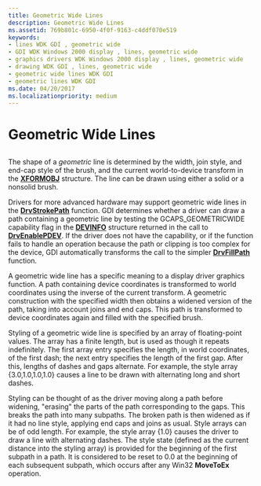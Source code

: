 ```yaml
---
title: Geometric Wide Lines
description: Geometric Wide Lines
ms.assetid: 769b801c-6950-4f0f-9163-c4ddf070e519
keywords:
- lines WDK GDI , geometric wide
- GDI WDK Windows 2000 display , lines, geometric wide
- graphics drivers WDK Windows 2000 display , lines, geometric wide
- drawing WDK GDI , lines, geometric wide
- geometric wide lines WDK GDI
- geometric lines WDK GDI
ms.date: 04/20/2017
ms.localizationpriority: medium
---
```


# Geometric Wide Lines


## <span id="ddk_geometric_wide_lines_gg"></span><span id="DDK_GEOMETRIC_WIDE_LINES_GG"></span>


The shape of a *geometric* line is determined by the width, join style, and end-cap style of the brush, and the current world-to-device transform in the [**XFORMOBJ**](/previous-versions/windows/hardware/drivers/ff570618(v=vs.85)) structure. The line can be drawn using either a solid or a nonsolid brush.

Drivers for more advanced hardware may support geometric wide lines in the [**DrvStrokePath**](/windows/desktop/api/winddi/nf-winddi-drvstrokepath) function. GDI determines whether a driver can draw a path containing a geometric line by testing the GCAPS\_GEOMETRICWIDE capability flag in the [**DEVINFO**](/windows/desktop/api/winddi/ns-winddi-tagdevinfo) structure returned in the call to [**DrvEnablePDEV**](/windows/desktop/api/winddi/nf-winddi-drvenablepdev). If the driver does not have the capability, or if the function fails to handle an operation because the path or clipping is too complex for the device, GDI automatically transforms the call to the simpler [**DrvFillPath**](/windows/desktop/api/winddi/nf-winddi-drvfillpath) function.

A geometric wide line has a specific meaning to a display driver graphics function. A path containing device coordinates is transformed to world coordinates using the inverse of the current transform. A geometric construction with the specified width then obtains a widened version of the path, taking into account joins and end caps. This path is transformed to device coordinates again and filled with the specified brush.

Styling of a geometric wide line is specified by an array of floating-point values. The array has a finite length, but is used as though it repeats indefinitely. The first array entry specifies the length, in world coordinates, of the first dash; the next entry specifies the length of the first gap. After this, lengths of dashes and gaps alternate. For example, the style array {3.0,1.0,1.0,1.0} causes a line to be drawn with alternating long and short dashes.

Styling can be thought of as the driver moving along a path before widening, "erasing" the parts of the path corresponding to the gaps. This breaks the path into many subpaths. The broken path is then widened as if it had no line style, applying end caps and joins as usual. Style arrays can be of odd length. For example, the style array {1.0} causes the driver to draw a line with alternating dashes. The style state (defined as the current distance into the styling array) is provided for the beginning of the first subpath in a path. It is considered to be reset to 0.0 at the beginning of each subsequent subpath, which occurs after any Win32 **MoveToEx** operation.

 


